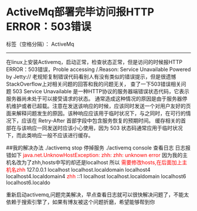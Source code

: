 ﻿# ActiveMq部署完毕访问报HTTP ERROR：503错误

标签（空格分隔）： ActiveMq

---

在linux上安装Activemq，启动正常，检查状态正常，但是访问的时候报HTTP ERROR：503错误，Proble accessing /.Reason: Service Unavailable Powered by Jetty://
老规矩复制错误代码看别人有没有类似的错误提示，但是很遗憾StackOverflow上对相关问题的回答和我的问题无关，
查了一下503错误相关问题
503 Service Unavailable 是一种HTTP协议的服务器端错误状态代码，它表示服务器尚未处于可以接受请求的状态。
通常造成这种情况的原因是由于服务器停机维护或者已超载。注意在发送该响应的时候，应该同时发送一个对用户友好的页面来解释问题发生的原因。该种响应应该用于临时状况下，与之同时，在可行的情况下，应该在 Retry-After 首部字段中包含服务恢复的预期时间。
缓存相关的首部在与该响应一同发送时应该小心使用，因为 503 状态码通常应用于临时状况下，而此类响应一般不应该进行缓存。

##我的解决办法
./activemq stop 停掉服务
./activemq console 查看日志
日志报错如下
<font color="red">java.net.UnknowHostException: zhh: zhh: unknown error</font>
因为我的主机名改为了zhh,hosts中写的却还是localhost 
所以<font color="red"> 需要修改hosts,在后面加上主机名zhh</font>
127.0.0.1   localhost localhost.localdomain localhost4 localhost4.localdomain4 <font color="red">zhh</font>
::1         localhost localhost.localdomain localhost6 localhost6.localdo

重新启动activemq,问题完美解决，早点查看日志就可以很快解决问题了，不能太依赖于搜索引擎了，如果有博友被这个问题折磨，希望能够帮到你







